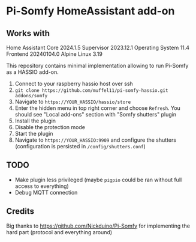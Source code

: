 # Pi-Somfy HomeAssistant add-on
## Works with

Home Assistant
    Core 2024.1.5
    Supervisor 2023.12.1
    Operating System 11.4
    Frontend 20240104.0
    Alpine Linux 3.19
    
This repository contains minimal implementation allowing to run Pi-Somfy as a HASSIO add-on. 

1. Connect to your raspberry hassio host over ssh
2. `git clone https://github.com/muffel11/pi-somfy-hassio.git addons/somfy`
3. Navigate to `https://YOUR_HASSIO/hassio/store`
4. Enter the hidden menu in top right corner and choose `Refresh`. You should see "Local add-ons" section with "Somfy shutters" plugin
5. Install the plugin
6. Disable the protection mode
7. Start the plugin
8. Navigate to `https://YOUR_HASSIO:9909` and configure the shutters (configuration is persisted in `/config/shutters.conf`)

## TODO
* Make plugin less privileged (maybe `pigpio` could be ran without full access to everything)
* Debug MQTT connection

## Credits
Big thanks to https://github.com/Nickduino/Pi-Somfy for implementing the hard part (protocol and everything around)
